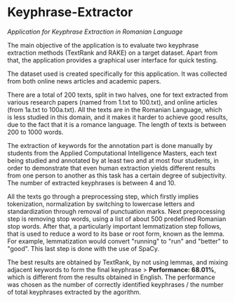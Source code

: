 # Keyphrase-Extractor

*Application for Keyphrase Extraction in Romanian Language*

The main objective of the application is to evaluate two keyphrase extraction methods (TextRank and RAKE) on a target dataset. Apart from that, the application provides a graphical user interface for quick testing.

The dataset used is created specifically for this application. It was collected from both online news articles and academic papers.

There are a total of 200 texts, split in two halves, one for text extracted from various research papers (named from 1.txt to 100.txt), and online articles (from 1a.txt to 100a.txt). All the texts are in the Romanian Language, which is less studied in this domain, and it makes it harder to achieve good results, due to the fact that it is a romance language. The length of texts is between 200 to 1000 words.

The extraction of keywords for the annotation part is done manually by students from the Applied Computational Intelligence Masters, each text being studied and annotated by at least two and at most four students, in order to demonstrate that even human extraction yields different results from one person to another as this task has a certain degree of subjectivity. The number of extracted keyphrases is between 4 and 10.

All the texts go through a preprocessing step, which firstly implies tokenization, normalization by switching to lowercase letters and standardization through removal of punctuation marks. Next preprocessing step is removing stop words, using a list of about 500 predefined Romanian stop words. After that, a particularly important lemmatization step follows, that is used to reduce a word to its base or root form, known as the lemma. For example, lemmatization would convert "running" to "run" and "better" to "good". This last step is done with the use of SpaCy.

The best results are obtained by TextRank, by not using lemmas, and mixing adjacent keywords to form the final keyphrase > **Performance: 68.01%**, which is different from the results obtained in English. The performance was chosen as the number of correctly identified keyphrases / the number of total keyphrases extracted by the agorithm.
